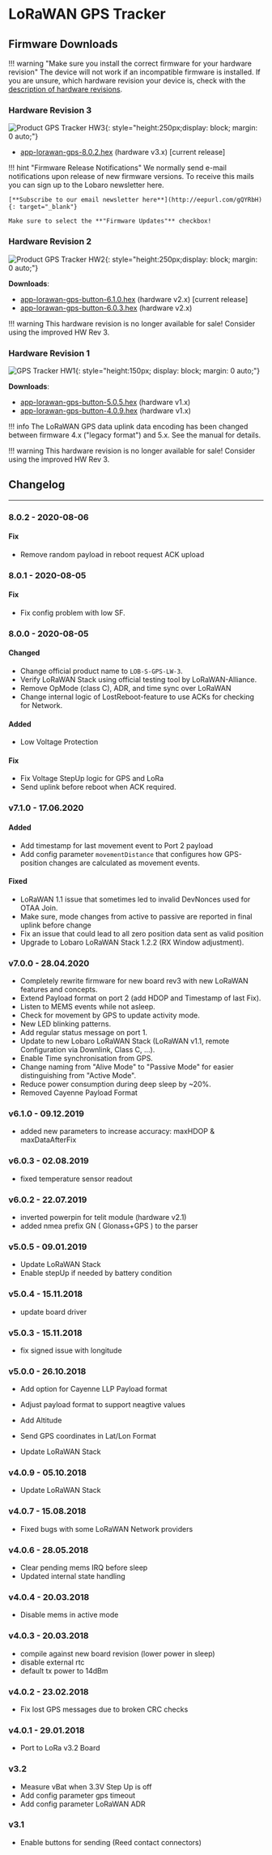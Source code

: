 # LoRaWAN GPS Tracker

## Firmware Downloads

!!! warning "Make sure you install the correct firmware for your hardware revision"
    The device will not work if an incompatible firmware is installed. 
    If you are unsure, which hardware revision your device is, check with the 
    [description of hardware revisions](revisions.md).

### Hardware Revision 3

![Product GPS Tracker HW3](files/GPS-Tracker-V3-Open2.png){: style="height:250px;display: block; margin: 0 auto;"}

* [app-lorawan-gps-8.0.2.hex](firmware/app-lorawan-gps-8.0.2.hex) (hardware v3.x) [current release]

!!! hint "Firmware Release Notifications"
    We normally send e-mail notifications upon release of new firmware versions. To receive this mails you can sign up
    to the Lobaro newsletter here.
    
    [**Subscribe to our email newsletter here**](http://eepurl.com/gQYRbH){: target="_blank"} 
    
    Make sure to select the **"Firmware Updates"** checkbox!    

### Hardware Revision 2

![Product GPS Tracker HW2](files/gpslorawan.png){: style="height:250px;display: block; margin: 0 auto;"}

**Downloads**: 

* [app-lorawan-gps-button-6.1.0.hex](6.0.0/firmware/app-lorawan-gps-button-6.1.0.hex) (hardware v2.x) [current release]
* [app-lorawan-gps-button-6.0.3.hex](6.0.0/firmware/app-lorawan-gps-button-6.0.3.hex) (hardware v2.x)

!!! warning
    This hardware revision is no longer available for sale! Consider using the improved HW Rev 3.

### Hardware Revision 1 

![GPS Tracker HW1](files/GPS_LoRaWAN_Tracker_Opencase_frei.jpg){: style="height:150px; display: block; margin: 0 auto;"}

**Downloads**:

* [app-lorawan-gps-button-5.0.5.hex](6.0.0/firmware/app-lorawan-gps-button-5.0.5.hex) (hardware v1.x)
* [app-lorawan-gps-button-4.0.9.hex](6.0.0/firmware/app-lorawan-gps-button-4.0.9.hex) (hardware v1.x)

!!! info 
    The LoRaWAN GPS data uplink data encoding has been changed between firmware 4.x ("legacy format") and 5.x. See the manual for details.
    
!!! warning
    This hardware revision is no longer available for sale! Consider using the improved HW Rev 3.

## Changelog
--------------------
### 8.0.2 - 2020-08-06
#### Fix
- Remove random payload in reboot request ACK upload

### 8.0.1 - 2020-08-05
#### Fix
- Fix config problem with low SF.

### 8.0.0 - 2020-08-05
#### Changed
- Change official product name to `LOB-S-GPS-LW-3`.
- Verify LoRaWAN Stack using official testing tool by LoRaWAN-Alliance.
- Remove OpMode (class C), ADR, and time sync over LoRaWAN
- Change internal logic of LostReboot-feature to use ACKs for checking for Network.
#### Added
- Low Voltage Protection
#### Fix
- Fix Voltage StepUp logic for GPS and LoRa
- Send uplink before reboot when ACK required.

### v7.1.0 - 17.06.2020
#### Added
- Add timestamp for last movement event to Port 2 payload
- Add config parameter `movementDistance` that configures how GPS-position changes 
  are calculated as movement events.
#### Fixed
- LoRaWAN 1.1 issue that sometimes led to invalid DevNonces used for OTAA Join.
- Make sure, mode changes from active to passive are reported in final uplink before change
- Fix an issue that could lead to all zero position data sent as valid position
- Upgrade to Lobaro LoRaWAN Stack 1.2.2 (RX Window adjustment).

### v7.0.0 - 28.04.2020
* Completely rewrite firmware for new board rev3 with new LoRaWAN features and concepts.
* Extend Payload format on port 2 (add HDOP and Timestamp of last Fix).
* Listen to MEMS events while not asleep.
* Check for movement by GPS to update activity mode.
* New LED blinking patterns.
* Add regular status message on port 1.
* Update to new Lobaro LoRaWAN Stack (LoRaWAN v1.1, remote Configuration via Downlink, Class C, ...).
* Enable Time synchronisation from GPS.
* Change naming from "Alive Mode" to "Passive Mode" for easier distinguishing from "Active Mode".
* Reduce power consumption during deep sleep by ~20%.
* Removed Cayenne Payload Format

### v6.1.0 - 09.12.2019
* added new parameters to increase accuracy: maxHDOP & maxDataAfterFix

### v6.0.3 - 02.08.2019
* fixed temperature sensor readout

### v6.0.2 - 22.07.2019
- inverted powerpin for telit module (hardware v2.1)
- added nmea prefix GN ( Glonass+GPS ) to the parser

### v5.0.5 - 09.01.2019
- Update LoRaWAN Stack
- Enable stepUp if needed by battery condition

### v5.0.4 - 15.11.2018
- update board driver

### v5.0.3 - 15.11.2018
- fix signed issue with longitude

### v5.0.0 - 26.10.2018
- Add option for Cayenne LLP Payload format
- Adjust payload format to support neagtive values
- Add Altitude
- Send GPS coordinates in Lat/Lon Format

- Update LoRaWAN Stack

### v4.0.9 - 05.10.2018
- Update LoRaWAN Stack

### v4.0.7 - 15.08.2018
- Fixed bugs with some LoRaWAN Network providers

### v4.0.6 - 28.05.2018
- Clear pending mems IRQ before sleep
- Updated internal state handling

### v4.0.4 - 20.03.2018
- Disable mems in active mode


### v4.0.3 - 20.03.2018
- compile against new board revision (lower power in sleep)
- disable external rtc 
- default tx power to 14dBm

### v4.0.2 - 23.02.2018
- Fix lost GPS messages due to broken CRC checks

### v4.0.1 - 29.01.2018
- Port to LoRa v3.2 Board

### v3.2
- Measure vBat when 3.3V Step Up is off
- Add config parameter gps timeout
- Add config parameter LoRaWAN ADR

### v3.1
- Enable buttons for sending (Reed contact connectors)
